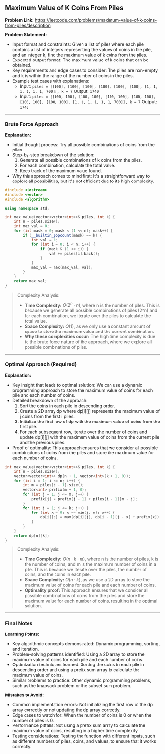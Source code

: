 ## Maximum Value of K Coins From Piles
**Problem Link:** https://leetcode.com/problems/maximum-value-of-k-coins-from-piles/description

**Problem Statement:**
- Input format and constraints: Given a list of piles where each pile contains a list of integers representing the values of coins in the pile, and an integer k, find the maximum value of k coins from the piles.
- Expected output format: The maximum value of k coins that can be obtained.
- Key requirements and edge cases to consider: The piles are non-empty and k is within the range of the number of coins in the piles.
- Example test cases with explanations: 
    - Input: `piles = [[100], [100], [100], [100], [100], [100], [1, 1, 1, 1, 1, 1, 700]], k = 7`
      Output: `1740`
    - Input: `piles = [[100, 100], [100, 100], [100, 100], [100, 100], [100, 100], [100, 100], [1, 1, 1, 1, 1, 1, 700]], k = 7`
      Output: `1740`

---

### Brute Force Approach

**Explanation:**
- Initial thought process: Try all possible combinations of coins from the piles.
- Step-by-step breakdown of the solution:
  1. Generate all possible combinations of k coins from the piles.
  2. For each combination, calculate the total value.
  3. Keep track of the maximum value found.
- Why this approach comes to mind first: It's a straightforward way to explore all possibilities, but it's not efficient due to its high complexity.

```cpp
#include <iostream>
#include <vector>
#include <algorithm>

using namespace std;

int max_value(vector<vector<int>>& piles, int k) {
    int n = piles.size();
    int max_val = 0;
    for (int mask = 0; mask < (1 << n); mask++) {
        if (__builtin_popcount(mask) == k) {
            int val = 0;
            for (int i = 0; i < n; i++) {
                if (mask & (1 << i)) {
                    val += piles[i].back();
                }
            }
            max_val = max(max_val, val);
        }
    }
    return max_val;
}
```

> Complexity Analysis:
> - **Time Complexity:** $O(2^n \cdot n)$, where n is the number of piles. This is because we generate all possible combinations of piles (2^n) and for each combination, we iterate over the piles to calculate the total value.
> - **Space Complexity:** $O(1)$, as we only use a constant amount of space to store the maximum value and the current combination.
> - **Why these complexities occur:** The high time complexity is due to the brute force nature of the approach, where we explore all possible combinations of piles.

---

### Optimal Approach (Required)

**Explanation:**
- Key insight that leads to optimal solution: We can use a dynamic programming approach to store the maximum value of coins for each pile and each number of coins.
- Detailed breakdown of the approach:
  1. Sort the coins in each pile in descending order.
  2. Create a 2D array dp where dp[i][j] represents the maximum value of j coins from the first i piles.
  3. Initialize the first row of dp with the maximum value of coins from the first pile.
  4. For each subsequent row, iterate over the number of coins and update dp[i][j] with the maximum value of coins from the current pile and the previous piles.
- Proof of optimality: This approach ensures that we consider all possible combinations of coins from the piles and store the maximum value for each number of coins.

```cpp
int max_value(vector<vector<int>>& piles, int k) {
    int n = piles.size();
    vector<vector<int>> dp(n + 1, vector<int>(k + 1, 0));
    for (int i = 1; i <= n; i++) {
        int m = piles[i - 1].size();
        vector<int> prefix(m + 1, 0);
        for (int j = 1; j <= m; j++) {
            prefix[j] = prefix[j - 1] + piles[i - 1][m - j];
        }
        for (int j = 1; j <= k; j++) {
            for (int x = 0; x <= min(j, m); x++) {
                dp[i][j] = max(dp[i][j], dp[i - 1][j - x] + prefix[x]);
            }
        }
    }
    return dp[n][k];
}
```

> Complexity Analysis:
> - **Time Complexity:** $O(n \cdot k \cdot m)$, where n is the number of piles, k is the number of coins, and m is the maximum number of coins in a pile. This is because we iterate over the piles, the number of coins, and the coins in each pile.
> - **Space Complexity:** $O(n \cdot k)$, as we use a 2D array to store the maximum value of coins for each pile and each number of coins.
> - **Optimality proof:** This approach ensures that we consider all possible combinations of coins from the piles and store the maximum value for each number of coins, resulting in the optimal solution.

---

### Final Notes

**Learning Points:**
- Key algorithmic concepts demonstrated: Dynamic programming, sorting, and iteration.
- Problem-solving patterns identified: Using a 2D array to store the maximum value of coins for each pile and each number of coins.
- Optimization techniques learned: Sorting the coins in each pile in descending order and using a prefix sum array to calculate the maximum value of coins.
- Similar problems to practice: Other dynamic programming problems, such as the knapsack problem or the subset sum problem.

**Mistakes to Avoid:**
- Common implementation errors: Not initializing the first row of the dp array correctly or not updating the dp array correctly.
- Edge cases to watch for: When the number of coins is 0 or when the number of piles is 0.
- Performance pitfalls: Not using a prefix sum array to calculate the maximum value of coins, resulting in a higher time complexity.
- Testing considerations: Testing the function with different inputs, such as different numbers of piles, coins, and values, to ensure that it works correctly.